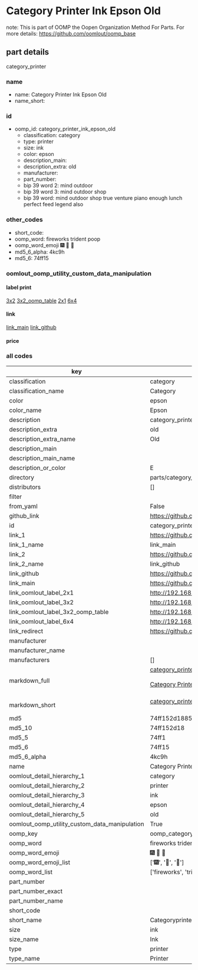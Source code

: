 # Category Printer Ink Epson Old  

note: This is part of OOMP the Oopen Organization Method For Parts. For more details: https://github.com/oomlout/oomp_base

##  part details
  



category_printer



### name
* name: Category Printer Ink Epson Old
* name_short: 
### id
* oomp_id: category_printer_ink_epson_old
  * classification: category
  * type: printer
  * size: ink
  * color: epson
  * description_main: 
  * description_extra: old
  * manufacturer: 
  * part_number: 
  * bip 39 word 2: mind outdoor
  * bip 39 word 3: mind outdoor shop
  * bip 39 word: mind outdoor shop true venture piano enough lunch perfect feed legend also

### other_codes
* short_code: 
* oomp_word: fireworks trident poop
* oomp_word_emoji :fireworks: :trident: :poop:
* md5_6_alpha: 4kc9h
* md5_6: 74ff15






### oomlout_oomp_utility_custom_data_manipulation
#### label print
[3x2](http://192.168.1.245:1112/?label=oomp%204kc9h)
[3x2_oomp_table](http://192.168.1.108:1112/?label=oomp%204kc9h)
[2x1](http://192.168.1.242:1112/?label=oomp%204kc9h)
[6x4](http://192.168.1.55:1112/?label=oomp%204kc9h)    

#### link

[link_main](https://github.com/oomlout/oomlout_oomp_version_1_messy/tree/main/parts/category_printer_ink_epson_old) [link_github](https://github.com/oomlout/oomlout_oomp_version_1_messy/tree/main/parts/category_printer_ink_epson_old)                             

#### price







### all codes 
| key | value |  
| --- | --- |  
| classification | category |  
| classification_name | Category |  
| color | epson |  
| color_name | Epson |  
| description | category_printer |  
| description_extra | old |  
| description_extra_name | Old |  
| description_main |  |  
| description_main_name |  |  
| description_or_color | E  |  
| directory | parts/category_printer_ink_epson_old |  
| distributors | [] |  
| filter |  |  
| from_yaml | False |  
| github_link | https://github.com/oomlout/oomlout_oomp_part_src/tree/main/parts/category_printer_ink_epson_old |  
| id | category_printer_ink_epson_old |  
| link_1 | https://github.com/oomlout/oomlout_oomp_version_1_messy/tree/main/parts/category_printer_ink_epson_old |  
| link_1_name | link_main |  
| link_2 | https://github.com/oomlout/oomlout_oomp_version_1_messy/tree/main/parts/category_printer_ink_epson_old |  
| link_2_name | link_github |  
| link_github | https://github.com/oomlout/oomlout_oomp_version_1_messy/tree/main/parts/category_printer_ink_epson_old |  
| link_main | https://github.com/oomlout/oomlout_oomp_version_1_messy/tree/main/parts/category_printer_ink_epson_old |  
| link_oomlout_label_2x1 | http://192.168.1.242:1112/?label=oomp%204kc9h |  
| link_oomlout_label_3x2 | http://192.168.1.245:1112/?label=oomp%204kc9h |  
| link_oomlout_label_3x2_oomp_table | http://192.168.1.108:1112/?label=oomp%204kc9h |  
| link_oomlout_label_6x4 | http://192.168.1.55:1112/?label=oomp%204kc9h |  
| link_redirect | https://github.com/oomlout/oomlout_oomp_version_1_messy/tree/main/parts/category_printer_ink_epson_old |  
| manufacturer |  |  
| manufacturer_name |  |  
| manufacturers | [] |  
| markdown_full | [category_printer_ink_epson_old](none)<br>[](none)<br>[Category Printer Ink Epson Old](none)<br><br> |  
| markdown_short | [category_printer_ink_epson_old](none)<br><br> |  
| md5 | 74ff152d1885295e90792e958d674c67 |  
| md5_10 | 74ff152d18 |  
| md5_5 | 74ff1 |  
| md5_6 | 74ff15 |  
| md5_6_alpha | 4kc9h |  
| name | Category Printer Ink Epson Old |  
| oomlout_detail_hierarchy_1 | category |  
| oomlout_detail_hierarchy_2 | printer |  
| oomlout_detail_hierarchy_3 | ink |  
| oomlout_detail_hierarchy_4 | epson |  
| oomlout_detail_hierarchy_5 | old |  
| oomlout_oomp_utility_custom_data_manipulation | True |  
| oomp_key | oomp_category_printer_ink_epson_old |  
| oomp_word | fireworks trident poop |  
| oomp_word_emoji | :fireworks: :trident: :poop: |  
| oomp_word_emoji_list | [':fireworks:', ':trident:', ':poop:'] |  
| oomp_word_list | ['fireworks', 'trident', 'poop'] |  
| part_number |  |  
| part_number_exact |  |  
| part_number_name |  |  
| short_code |  |  
| short_name | Categoryprinter |  
| size | ink |  
| size_name | Ink |  
| type | printer |  
| type_name | Printer |  
